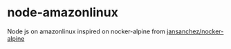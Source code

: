 # node-amazonlinux
Node js on amazonlinux inspired on nocker-alpine from [jansanchez/nocker-alpine](https://github.com/jansanchez/nocker-alpine)
